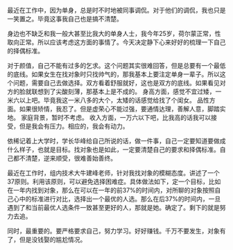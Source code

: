 最近在工作中，因为单身，总是时不时地被同事调侃。对于他们的调侃，我也只是一笑置之。毕竟这事我自己也是搞不清楚。

身边也不缺乏和我一般大甚至比我大的单身人士，我今年25岁，荷尔蒙正常，性取向正常。所以应该考虑这方面的事情了。今天决定静下心来好好的梳理一下自己的择偶标准。

对于颜值，自己不能有过多的乞求。这个问题其实很难回答，但是总要有一个最低的底线。如果女生在找对象时只找帅气的，那我基本上要注定单身一辈子。所以这个问题，需要自己去做选择。双方看着舒服就好，这也是双方的底线。如果看见对方的脸就联想到了尖酸刻薄，那基本上是不成的。
身高方面，感觉不宜过矮，一米六以上吧。毕竟我这一米八多的大个，太矮的话感觉给找了个闺女。
品性方面。如果很矫情，我忍了。但是虚荣心不能过强，要通情达理，善解人意，脚踏实地。
家庭背景，暂时不考虑。
收入方面，一万六以下吧，比我高的话我可以接受，但是我会有压力。相应的，我会有动力。

依稀记着上大学时，学长华峰给自己所说的话，做一件事，自己一定要知道要做成什么样子，也就是目标。找对象也是如此，一定要清楚自己的要求和择偶标准。自己都不清楚，逆来顺受，很难善始善终。

最近在工作时，组内技术大牛建峰老师，针对我找对象的模糊态度。讲述了一个37原则。利用该原则，可以避免选择困难症。具体做法如下，定一个目标，比如在一年内找到对象，那么在可以在一年的前37%的时间内，对所聊的对象按照自己心中的标准进行对比，选择出一个最优的人选。那么在后37%的时间内，一旦遇到了和当前最优人选条件一致甚至更好的人，那就是她。确定了。剩下的就是努力去追。

同时，最重要的。要严格要求自己，努力学习。好好赚钱。千万不要发生，对象有了，但是没钱娶的尴尬情况。
